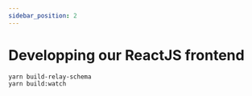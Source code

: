 ```yaml
---
sidebar_position: 2
---
```


# Developping our ReactJS frontend

```
yarn build-relay-schema
yarn build:watch
```